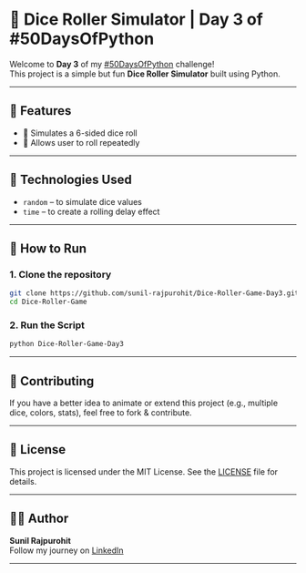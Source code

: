 
# 🎲 Dice Roller Simulator | Day 3 of #50DaysOfPython

Welcome to **Day 3** of my [#50DaysOfPython](https://www.linkedin.com/feed/hashtag/?keywords=50daysofpython) challenge!  
This project is a simple but fun **Dice Roller Simulator** built using Python.

---

## 📌 Features

- 🎲 Simulates a 6-sided dice roll
- 🔁 Allows user to roll repeatedly

---

## 🧰 Technologies Used

- `random` – to simulate dice values
- `time` – to create a rolling delay effect

---

## 🚀 How to Run

### 1. Clone the repository

```bash
git clone https://github.com/sunil-rajpurohit/Dice-Roller-Game-Day3.git
cd Dice-Roller-Game
```

### 2. Run the Script

```bash
python Dice-Roller-Game-Day3
```

---

## 🤝 Contributing

If you have a better idea to animate or extend this project (e.g., multiple dice, colors, stats), feel free to fork & contribute.

---

## 📄 License

This project is licensed under the MIT License. See the [LICENSE](LICENSE) file for details.

---

## 👨‍💻 Author

**Sunil Rajpurohit**  
Follow my journey on [LinkedIn](https://www.linkedin.com/in/sunil-rajpurohit)

---
